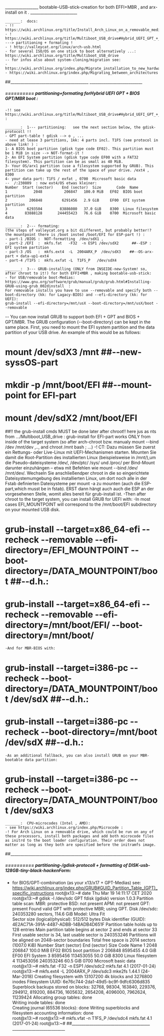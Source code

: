 _________________ bootable-USB-stick-creation for both EFFI+MBR , and  arx-install on it . ________________________

	_______:  docs:
    - !! https://wiki.archlinux.org/title/Install_Arch_Linux_on_a_removable_medium
    - ! https://wiki.archlinux.org/title/Multiboot_USB_drive#Hybrid_UEFI_GPT_+_BIOS_GPT/MBR_boot  ---> partitioning + formating !
    - ! http://valleycat.org/linux/arch-usb.html
    - for several ISO/OS on one stick to boot alternatively ...: https://wiki.archlinux.org/title/Multiboot_USB_drive
    -- for infos also about system-cloning/migration see:
    - https://wiki.archlinux.org/index.php/Migrate_installation_to_new_hardware
    - https://wiki.archlinux.org/index.php/Migrating_between_architectures
##________________________________________  ___________________________


#####  ==========  partitioning+formating forHybrid UEFI GPT + BIOS GPT/MBR boot :
    -!! see  https://wiki.archlinux.org/title/Multiboot_USB_drive#Hybrid_UEFI_GPT_+_BIOS_GPT/MBR_boot :

    _______:  1--- partitioning:   see the next section below, the gdisk-protocoll !!
    - GPT part-table ! gdisk --> o , ...
    - need at lease 3 partitions, 1kk: 4 parts incl. T1FS (see protocol in above link! ) :
    1- A BIOS boot partition (gdisk type code EF02). This partition must be 1 MiB in size --> NOT-format-it !
    2- An EFI System partition (gdisk type code EF00 with a FAT32 filesystem). This partition can be as small as 40 MiB.
    3- Your OS/arx1 partition (use a filesystem supported by GRUB). This partition can take up the rest of the space of your drive. /ext4 , 8300
    4- your data part: T1FS / exfat , 0700  Microsoft basic data
    --  /:230809  : now ext4/OS etwas kleiner:
    Number  Start (sector)    End (sector)  Size       Code  Name  
    1            2048          206847   100.0 MiB   EF02  BIOS boot partition
    2          206848         6291456   2.9 GiB     EF00  EFI system partition
    3         6293504        83886080   37.0 GiB    8300  Linux filesystem
    4        83888128       244455423   76.6 GiB    0700  Microsoft basic data

    _______:  2--- formating:
    (the steps of valleycat.org a bit diifferent, but probably better!? the mountpoint there is /boot insted /boot/EFI for ESP-part !) :
    - part-1 /BIOS :  NOT-formatting  /dev/sdX1 , 
    - part-2 /EFI  :  mkfs.fat   -F32  -n ESP1 /dev/sdX2      ##--ESP : EFI system partition
    - part-3 /OS   :  mkfs.ext4  -L  2004ARX_P  /dev/sdX3    ##--OS-arx-part + data-up1-ext4
    - part-4 /T1FS :  mkfs.exfat -L  T1FS_P   /dev/sdX4 

    _______:  3--- GRUB-installing (ONLY from INSEIDE-new-System! so, after chroot to it!) for both EFFI+MBR , making bootable-usb-stick:
    - for USB/removable boot-Medias:    https://www.gnu.org/software/grub/manual/grub/grub.html#Installing-GRUB-using-grub_002dinstall  :
	For removable installs you have to use --removable and specify both --boot-directory (kk: for Lagacy-BIOS) and --efi-directory (kk: for UEFI): 
	grub-install --efi-directory=/mnt/usX --boot-directory=/mnt/usX/boot --removable
--
You can now install GRUB to support both EFI + GPT and BIOS + GPT/MBR. The GRUB configuration (--boot-directory) can be kept in the same place.
First, you need to mount the EFI system partition and the data partition of your USB drive.
An example of this would be as follows:
# mount /dev/sdX3 /mnt       ##--new-syssOS-part
# mkdir -p /mnt/boot/EFI     ##--mount-point for EFI-part
# mount /dev/sdX2 /mnt/boot/EFI
##!! the  grub-install cmds MUST be done later after chroot!! here jus as nts from  .../Multiboot_USB_drive :
	grub-install for EFI-part works ONLY from inside of the target system (so after arch-chroot bzw. manualy mount --bind /dev /mnt/dev ,.., and chroot /mnt bash ; ...)
	-! CT: Dazu müssen Sie zuerst ein Rettungs- oder Live-Linux mit UEFI-Mechanismen starten. Mounten Sie damit die Root-Partition des installierten Linux (beispielsweise in /mnt/),um die Pseudo-dateisysteme /dev/, /dev/ptc/ /sys/ und /proc/ per Bind-Mount darunter einzuhängen – etwa mit Befehlen wie mount --bind /dev/ /mnt/dev/. Wechseln Sie anschließendper chroot in die so eingerichtete Dateisystemumgebung des installierten Linux, um dort noch alle in der Fstab definierten Dateisysteme per mount -a zu mounten (auch die ESP-part,which musst be in fstab). ERST dann hängt auch auch die ESP an der vorgesehenen Stelle, womit alles bereit für grub-install ist.
	-Then after chroot to the target system, you can install GRUB for UEFI with:
	-In most cases EFI_MOUNTPOINT will correspond to the /mnt/boot/EFI subdirectory on your mounted USB disk.
# grub-install --target=x86_64-efi --recheck --removable --efi-directory=/EFI_MOUNTPOINT --boot-directory=/DATA_MOUNTPOINT/boot  ##--d.h.:
# grub-install --target=x86_64-efi --recheck --removable --efi-directory=/mnt/boot/EFI/   --boot-directory=/mnt/boot/
	-And for MBR-BIOS with:
# grub-install --target=i386-pc --recheck --boot-directory=/DATA_MOUNTPOINT/boot /dev/sdX    ##--d.h.:
# grub-install --target=i386-pc --recheck --boot-directory=/mnt/boot /dev/sdX    ##--d.h.:
	-As an additional fallback, you can also install GRUB on your MBR-bootable data partition:
# grub-install --target=i386-pc --recheck --boot-directory=/DATA_MOUNTPOINT/boot /dev/sdX3

	_______:  CPU-microcodes (Intel , AMD):
	- see https://wiki.archlinux.org/index.php/Microcode :
	-! For Arch Linux on a removable drive, which could be run on any of these processors, install both packages and add both microcode files as initrd to the boot loader configuration. Their order does not matter as long as they both are specified before the initramfs image.
##________________________________________  ___________________________


#####  ==========  partitioning-/gdisk-protocoll + formatting of  DISK-usb-128GB-tiny-black-hackenForm:
- for BIOS/GPT-combination (as your x13/x17 + GPT-Medias) see:  https://wiki.archlinux.org/index.php/GRUB#GUID_Partition_Table_(GPT)_specific_instructions
root@x13:~# date
Thu Mar 19 14:11:17 CET 2020
root@x13:~# gdisk  -l /dev/sdc
GPT fdisk (gdisk) version 1.0.3
Partition table scan:
  MBR: protective
  BSD: not present
  APM: not present
  GPT: present
Found valid GPT with protective MBR; using GPT.
Disk /dev/sdc: 240353280 sectors, 114.6 GiB
Model: Ultra Fit       
Sector size (logical/physical): 512/512 bytes
Disk identifier (GUID): 4E2AC71A-391A-44B7-ADBB-14BADB4D651F
Partition table holds up to 128 entries
Main partition table begins at sector 2 and ends at sector 33
First usable sector is 34, last usable sector is 240353246
Partitions will be aligned on 2048-sector boundaries
Total free space is 2014 sectors (1007.0 KiB)
Number  Start (sector)    End (sector)  Size       Code  Name
   1            2048          206847   100.0 MiB   EF02  BIOS boot partition
   2          206848         8595455   4.0 GiB     EF00  EFI System
   3         8595456       113453055   50.0 GiB    8300  Linux filesystem
   4       113453056       240353246   60.5 GiB    0700  Microsoft basic data
root@x13:~# mkfs.fat  -F32  -n ESP1 /dev/sdc2
mkfs.fat 4.1 (2017-01-24)
root@x13:~# mkfs.ext4  -L  2004ARX_P  /dev/sdc3
mke2fs 1.44.1 (24-Mar-2018)
Creating filesystem with 13107200 4k blocks and 3276800 inodes
Filesystem UUID: 6e76c744-2da1-49d5-bc9f-9dfc6306d835
Superblock backups stored on blocks: 
	32768, 98304, 163840, 229376, 294912, 819200, 884736, 1605632, 2654208, 
	4096000, 7962624, 11239424
Allocating group tables: done                            
Writing inode tables: done                            
Creating journal (65536 blocks): done
Writing superblocks and filesystem accounting information: done   
root@x13:~# 
root@x13:~# mkfs.vfat -n T1FS_P /dev/sdc4
mkfs.fat 4.1 (2017-01-24)
root@x13:~# 
##________________________________________  ___________________________

